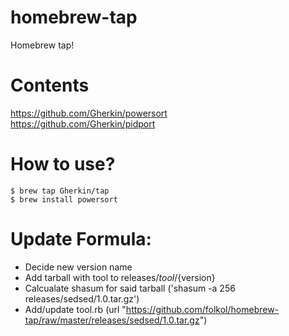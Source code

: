 # homebrew-tap
Homebrew tap!

# Contents
https://github.com/Gherkin/powersort  
https://github.com/Gherkin/pidport

# How to use?
    $ brew tap Gherkin/tap
    $ brew install powersort

# Update Formula:
 - Decide new version name
 - Add tarball with tool to releases/${tool}/${version}
 - Calcualate shasum for said tarball ('shasum -a 256 releases/sedsed/1.0.tar.gz')
 - Add/update tool.rb (url "https://github.com/folkol/homebrew-tap/raw/master/releases/sedsed/1.0.tar.gz")


